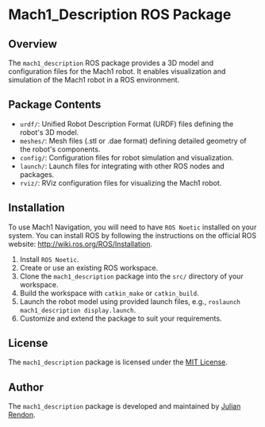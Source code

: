 # Mach1_Description ROS Package

## Overview

The `mach1_description` ROS package provides a 3D model and configuration files for the Mach1 robot. It enables visualization and simulation of the Mach1 robot in a ROS environment.

## Package Contents

- `urdf/`: Unified Robot Description Format (URDF) files defining the robot's 3D model.
- `meshes/`: Mesh files (.stl or .dae format) defining detailed geometry of the robot's components.
- `config/`: Configuration files for robot simulation and visualization.
- `launch/`: Launch files for integrating with other ROS nodes and packages.
- `rviz/`: RViz configuration files for visualizing the Mach1 robot.

## Installation

To use Mach1 Navigation, you will need to have `ROS Noetic` installed on your system. You can install ROS by following the instructions on the official ROS website: http://wiki.ros.org/ROS/Installation.

1. Install `ROS Noetic`.
2. Create or use an existing ROS workspace.
3. Clone the `mach1_description` package into the `src/` directory of your workspace.
4. Build the workspace with `catkin_make` or `catkin_build`.
5. Launch the robot model using provided launch files, e.g., `roslaunch mach1_description display.launch`.
6. Customize and extend the package to suit your requirements.

## License

The `mach1_description` package is licensed under the [MIT License](https://mit-license.org/).

## Author

The `mach1_description` package is developed and maintained by [Julian Rendon](https://github.com/jrendon102).
